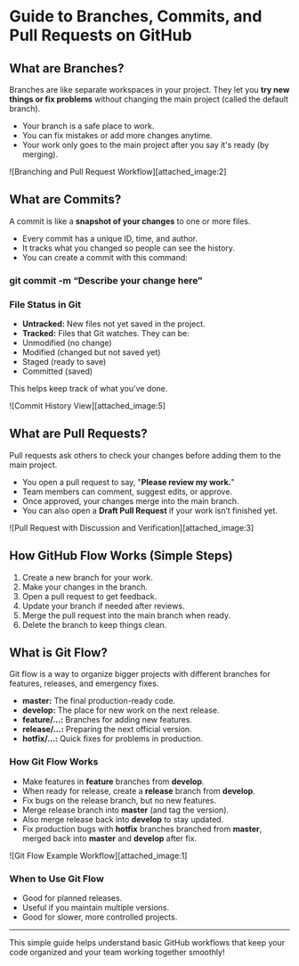 # Guide to Branches, Commits, and Pull Requests on GitHub

## What are Branches?

Branches are like separate workspaces in your project. They let you **try new things or fix problems** without changing the main project (called the default branch).

- Your branch is a safe place to work.
- You can fix mistakes or add more changes anytime.
- Your work only goes to the main project after you say it's ready (by merging).
  
![Branching and Pull Request Workflow][attached_image:2]

## What are Commits?

A commit is like a **snapshot of your changes** to one or more files.

- Every commit has a unique ID, time, and author.
- It tracks what you changed so people can see the history.
- You can create a commit with this command:

### git commit -m “Describe your change here”


### File Status in Git

- **Untracked:** New files not yet saved in the project.
- **Tracked:** Files that Git watches. They can be:
- Unmodified (no change)
- Modified (changed but not saved yet)
- Staged (ready to save)
- Committed (saved)

This helps keep track of what you've done.

![Commit History View][attached_image:5]

## What are Pull Requests?

Pull requests ask others to check your changes before adding them to the main project.

- You open a pull request to say, "**Please review my work.**"
- Team members can comment, suggest edits, or approve.
- Once approved, your changes merge into the main branch.
- You can also open a **Draft Pull Request** if your work isn’t finished yet.

![Pull Request with Discussion and Verification][attached_image:3]

## How GitHub Flow Works (Simple Steps)

1. Create a new branch for your work.
2. Make your changes in the branch.
3. Open a pull request to get feedback.
4. Update your branch if needed after reviews.
5. Merge the pull request into the main branch when ready.
6. Delete the branch to keep things clean.

## What is Git Flow?

Git flow is a way to organize bigger projects with different branches for features, releases, and emergency fixes.

- **master:** The final production-ready code.
- **develop:** The place for new work on the next release.
- **feature/…:** Branches for adding new features.
- **release/…:** Preparing the next official version.
- **hotfix/…:** Quick fixes for problems in production.

### How Git Flow Works

- Make features in **feature** branches from **develop**.
- When ready for release, create a **release** branch from **develop**.
- Fix bugs on the release branch, but no new features.
- Merge release branch into **master** (and tag the version).
- Also merge release back into **develop** to stay updated.
- Fix production bugs with **hotfix** branches branched from **master**, merged back into **master** and **develop** after fix.

![Git Flow Example Workflow][attached_image:1]

### When to Use Git Flow

- Good for planned releases.
- Useful if you maintain multiple versions.
- Good for slower, more controlled projects.

---

This simple guide helps understand basic GitHub workflows that keep your code organized and your team working together smoothly!

